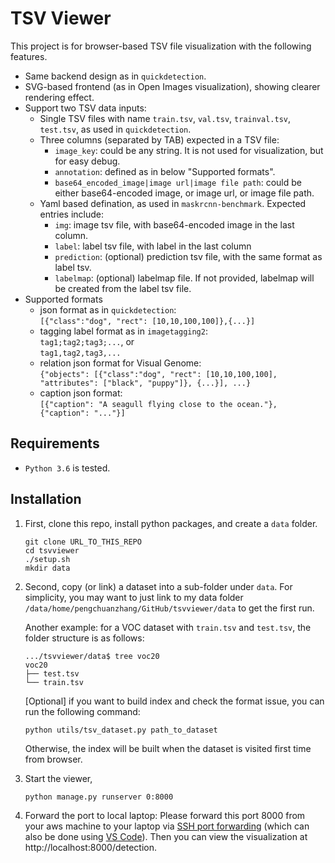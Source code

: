 # TSV Viewer
This project is for browser-based TSV file visualization with the following features. 
* Same backend design as in `quickdetection`.
* SVG-based frontend (as in Open Images visualization), showing clearer rendering effect.
* Support two TSV data inputs:
    - Single TSV files with name `train.tsv`, `val.tsv`, `trainval.tsv`, `test.tsv`, as used in `quickdetection`.
    - Three columns (separated by TAB) expected in a TSV file:
        * `image_key`: could be any string. It is not used for visualization, but for easy debug.
        * `annotation`: defined as in below "Supported formats".
        * `base64_encoded_image|image url|image file path`: could be either base64-encoded image, or image url, or image file path.
    - Yaml based defination, as used in `maskrcnn-benchmark`. Expected entries include:  
        * `img`: image tsv file, with base64-encoded image in the last column.
        * `label`: label tsv file, with label in the last column
        * `prediction`: (optional) prediction tsv file, with the same format as label tsv.
        * `labelmap`: (optional) labelmap file. If not provided, labelmap will be created from the label tsv file.
* Supported formats
    - json format as in `quickdetection`:      
    `[{"class":"dog", "rect": [10,10,100,100]},{...}]`
    - tagging label format as in `imagetagging2`:  
    `tag1;tag2;tag3;...`, or  
    `tag1,tag2,tag3,...`
    - relation json format for Visual Genome:  
    `{"objects": [{"class":"dog", "rect": [10,10,100,100], "attributes": ["black", "puppy"]}, {...}], ...}`
    - caption json format:  
    `[{"caption": "A seagull flying close to the ocean."}, {"caption": "..."}]`

## Requirements
* `Python 3.6` is tested.

## Installation

1. First, clone this repo, install python packages, and create a `data` folder.
    ```
    git clone URL_TO_THIS_REPO
    cd tsvviewer
    ./setup.sh
    mkdir data
    ```

2. Second, copy (or link) a dataset into a sub-folder under `data`.
    For simplicity, you may want to just link to my data folder `/data/home/pengchuanzhang/GitHub/tsvviewer/data` to get the first run.

    Another example: for a VOC dataset with `train.tsv` and `test.tsv`, the folder structure is as follows:
    ```
    .../tsvviewer/data$ tree voc20
    voc20
    ├── test.tsv
    └── train.tsv
    ```

    [Optional] if you want to build index and check the format issue, you can run the following command:
    ```
    python utils/tsv_dataset.py path_to_dataset
    ```
    Otherwise, the index will be built when the dataset is visited first time from browser.

3. Start the viewer,

    ```
    python manage.py runserver 0:8000
    ```

4. Forward the port to local laptop: Please forward this port 8000 from your aws machine to your laptop via [SSH port forwarding](https://www.ssh.com/academy/ssh/tunneling-example#local-forwarding) (which can also be done using [VS Code](https://code.visualstudio.com/docs/remote/ssh#_forwarding-a-port-creating-ssh-tunnel)). Then you can view the visualization at http://localhost:8000/detection.
